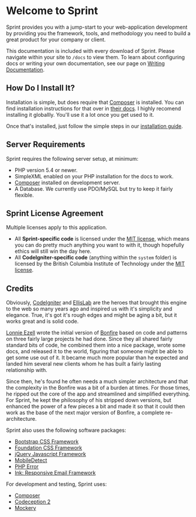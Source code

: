 # Welcome to Sprint
Sprint provides you with a jump-start to your web-application development by providing you the framework, tools, and methodology you need to build a great product for your company or client.

This documentation is included with every download of Sprint. Please navigate within your site to `/docs` to view them. To learn about configuring docs or writing your own documentation, see our page on [Writing Documentation](writing_docs).

## How Do I Install It?
Installation is simple, but does require that [Composer](https://getcomposer.org/) is installed. You can find installation instructions for that over in [their docs](https://getcomposer.org/doc/00-intro.md#installation-linux-unix-osx). I highly recomend installing it globallly. You'll use it a lot once you get used to it.

Once that's installed, just follow the simple steps in our [installation guide](installation).

## Server Requirements
Sprint requires the following server setup, at minimum:

* PHP version 5.4 or newer.
* SimpleXML enabled on your PHP installation for the docs to work.
* [Composer](http://getcomposer.org) installed on development server.
* A Database. We currently use PDO/MySQL but try to keep it fairly flexible.

## Sprint License Agreement
Multiple licenses apply to this application.

* All **Sprint-specific code** is licensed under the [MIT license](http://opensource.org/licenses/MIT), which means you can do pretty much anything you want to with it, though hopefully ethics will still win the day here.
* All **CodeIgniter-specific code** (anything within the `system` folder) is licensed by the British Columbia Institute of Technology under the [MIT license](http://opensource.org/licenses/MIT).

## Credits
Obviously, [CodeIgniter](http://codeigniter.com) and [EllisLab](http://www.ellislab.com/) are the heroes that brought this engine to the web so many years ago and inspired us with it's simplicity and elegance. True, it's got it's rough edges and might be aging a bit, but it works great and is solid code.

[Lonnie Ezell](http://lonnieezell.com) wrote the initial version of [Bonfire](http://ci-bonfire.com) based on code and patterns on three fairly large projects he had done. Since they all shared fairly standard bits of code, he combined them into a nice package, wrote some docs, and released it to the world, figuring that someone might be able to get some use out of it. It became much more popular than he expected and landed him several new clients whom he has built a fairly lasting relationship with.

Since then, he's found he often needs a much simpler architecture and that the complexity in the Bonfire was a bit of a burden at times. For those times, he ripped out the core of the app and streamlined and simplified everything. For Sprint, he kept the philosophy of his stripped down versions, but enhanced the power of a few pieces a bit and made it so that it could then work as the base of the next major version of Bonfire, a complete re-architecture.

Sprint also uses the following software packages:

* [Bootstrap CSS Framework](http://getbootstrap.com/)
* [Foundation CSS Framework](http://foundation.zurb.com/)
* [jQuery Javascript Framework](http://jquery.com/)
* [MobileDetect](http://mobiledetect.net/)
* [PHP Error](http://phperror.net/)
* [Ink: Responsive Email Framework](http://zurb.com/ink/)

For development and testing, Sprint uses:

* [Composer](https://getcomposer.org/)
* [Codeception 2](http://codeception.com/)
* [Mockery](https://github.com/padraic/mockery)
